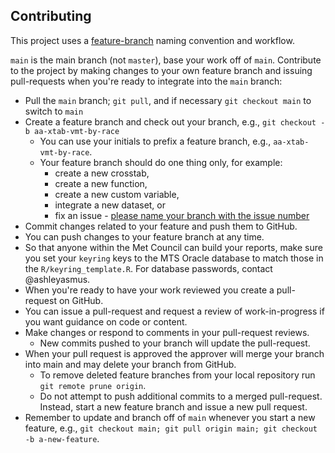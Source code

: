 ## Contributing
This project uses a [feature-branch](https://deepsource.io/blog/git-branch-naming-conventions/) naming convention and workflow.

`main` is the main branch (not `master`), base your work off of `main`.
Contribute to the project by making changes to your own feature branch and issuing pull-requests when you're ready to integrate into the `main` branch:

* Pull the `main` branch; `git pull`, and if necessary `git checkout main` to switch to `main`
* Create a feature branch and check out your branch, e.g., `git checkout -b aa-xtab-vmt-by-race`
  * You can use your initials to prefix a feature branch, e.g.,
  `aa-xtab-vmt-by-race`.
  * Your feature branch should do one thing only, for example: 
    * create a new crosstab, 
    * create a new function,
    * create a new custom variable,  
    * integrate a new dataset, or
    * fix an issue - [please name your branch with the issue number](https://deepsource.io/blog/git-branch-naming-conventions/)
* Commit changes related to your feature and push them to GitHub.
* You can push changes to your feature branch at any time.
* So that anyone within the Met Council can build your reports, make sure you set your `keyring` keys to the MTS Oracle database to match those in the `R/keyring_template.R`. For database passwords, contact @ashleyasmus.
* When you're ready to have your work reviewed you create a pull-request on GitHub.
* You can issue a pull-request and request a review of work-in-progress if you want guidance on code or content.
* Make changes or respond to comments in your pull-request reviews.
  * New commits pushed to your branch will update the pull-request.
* When your pull request is approved the approver will merge your branch into main and may delete your branch from GitHub.
  * To remove deleted feature branches from your local repository run `git remote prune origin`.
  * Do not attempt to push additional commits to a merged pull-request.
  Instead, start a new feature branch and issue a new pull request.
* Remember to update and branch off of `main` whenever you start a new feature, e.g., `git checkout main; git pull origin main; git checkout -b a-new-feature`.

